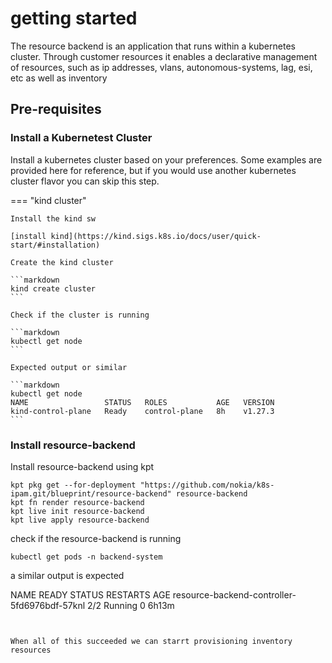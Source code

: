 # getting started

The resource backend is an application that runs within a kubernetes cluster. Through customer resources it enables a declarative management of resources, such as ip addresses, vlans, autonomous-systems, lag, esi, etc as well as inventory

## Pre-requisites

### Install a Kubernetest Cluster

Install a kubernetes cluster based on your preferences. Some examples are provided here for reference, but if you would use another kubernetes cluster flavor you can skip this step.

=== "kind cluster"

    Install the kind sw

    [install kind](https://kind.sigs.k8s.io/docs/user/quick-start/#installation)
    
    Create the kind cluster

    ```markdown
    kind create cluster
    ```
    
    Check if the cluster is running

    ```markdown
    kubectl get node
    ```
   
    Expected output or similar

    ```markdown
    kubectl get node
    NAME                 STATUS   ROLES           AGE   VERSION
    kind-control-plane   Ready    control-plane   8h    v1.27.3
    ```

### Install resource-backend

Install resource-backend using kpt

```
kpt pkg get --for-deployment "https://github.com/nokia/k8s-ipam.git/blueprint/resource-backend" resource-backend
kpt fn render resource-backend
kpt live init resource-backend
kpt live apply resource-backend
```

check if the resource-backend is running

```
kubectl get pods -n backend-system
```

a similar output is expected

NAME                                           READY   STATUS    RESTARTS   AGE
resource-backend-controller-5fd6976bdf-57knl   2/2     Running   0          6h13m
```


When all of this succeeded we can starrt provisioning inventory resources